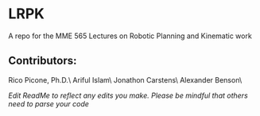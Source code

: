 # LRPK
A repo for the MME 565 Lectures on Robotic Planning and Kinematic work

## Contributors:
Rico Picone, Ph.D.\\
Ariful Islam\\
Jonathon Carstens\\
Alexander Benson\\

*Edit ReadMe to reflect any edits you make. Please be mindful that others need to parse your code*
